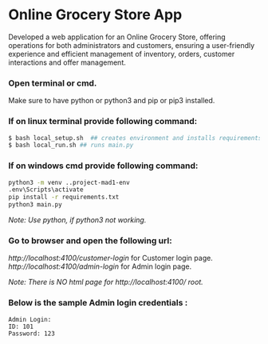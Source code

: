 # Online Grocery Store App
Developed a web application for an Online Grocery Store, offering operations for both administrators and customers, ensuring a user-friendly experience and efficient management of inventory, orders, customer interactions and offer management.

### Open terminal or cmd.
Make sure to have python or python3 and pip or pip3 installed.

### If on linux terminal provide following command:
```bash
$ bash local_setup.sh  ## creates environment and installs requirements 
$ bash local_run.sh	## runs main.py
```

### If on windows cmd provide following command:
```bash
python3 -m venv ..project-mad1-env 
.env\Scripts\activate
pip install -r requirements.txt
python3 main.py
```

_Note: Use python, if python3 not working._

### Go to browser and open the following url:
_http://localhost:4100/customer-login_ for Customer login page.
_http://localhost:4100/admin-login_ for Admin login page.

_Note: There is NO html page for http://localhost:4100/ root._
### Below is the sample Admin login credentials :
```
Admin Login:
ID: 101
Password: 123
```
